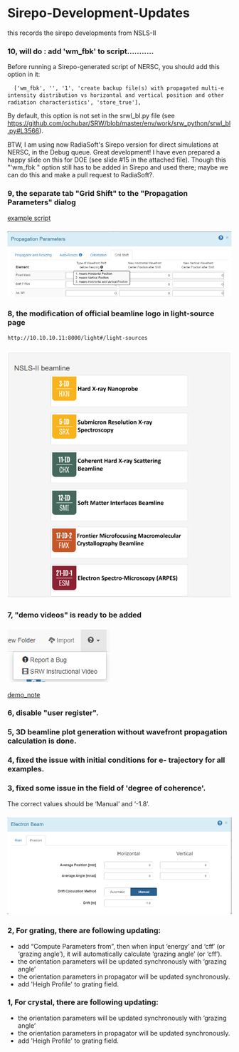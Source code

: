 
# Sirepo-Development-Updates
this records the sirepo developments from NSLS-II

### 10, will do : add 'wm_fbk' to script...........

Before running a Sirepo-generated script of NERSC, you should add this option in it:

      ['wm_fbk', '', '1', 'create backup file(s) with propagated multi-e intensity distribution vs horizontal and vertical position and other radiation characteristics', 'store_true'],

By default, this option is not set in the srwl_bl.py file (see https://github.com/ochubar/SRW/blob/master/env/work/srw_python/srwl_bl.py#L3566). 

BTW, I am using now RadiaSoft's Sirepo version for direct simulations at NERSC, in the Debug queue. Great development! I have even prepared a happy slide on this for DOE (see slide #15 in the attached file).
Though this "'wm_fbk " option still has to be added in Sirepo and used there; maybe we can do this and make a pull request to RadiaSoft?.

### 9, the separate tab "Grid Shift" to the "Propagation Parameters" dialog
[example script](https://github.com/ahebnl/Sirepo-Development-Updates/blob/master/sxn_v02_250ev_realzp-debug-intensity-watchpoint-56753227m_oc.py)
### ![grid shift](https://github.com/ahebnl/Sirepo-Development-Updates/blob/master/propagator_gridshift.PNG)


### 8, the modification of official beamline logo in light-source page
```
http://10.10.10.11:8000/light#/light-sources
```
### ![light-sources](https://github.com/ahebnl/Sirepo-Development-Updates/blob/master/light-sources.PNG)

### 7, "demo videos" is ready to be added
### ![demo_video](https://github.com/ahebnl/Sirepo-Development-Updates/blob/master/demo_video.PNG)
[demo_note](https://github.com/ahebnl/Sirepo-Development-Updates/blob/master/video-audio-template.txt)

### 6, disable "user register".

### 5, 3D beamline plot generation without wavefront propagation calculation is done.

### 4, fixed the issue with initial conditions for e- trajectory for all examples.

### 3, fixed some issue in the field of 'degree of coherence'.
The correct values should be ‘Manual’ and ‘-1.8’.
### ![ebeam_initial](https://github.com/ahebnl/Sirepo-Development-Updates/blob/master/ebeam_initial.PNG)

### 2, For grating, there are following updating:
* add “Compute Parameters from”, then when input ‘energy’ and ‘cff’ (or ‘grazing angle’), it will automatically calculate ‘grazing angle’ (or ‘cff’).
* the orientation parameters will be updated synchronously with ‘grazing angle’
* the orientation parameters in propagator will be updated synchronously.
* add 'Heigh Profile' to grating field.

### 1, For crystal, there are following updating:
* the orientation parameters will be updated synchronously with ‘grazing angle’
* the orientation parameters in propagator will be updated synchronously.
* add 'Heigh Profile' to grating field.

